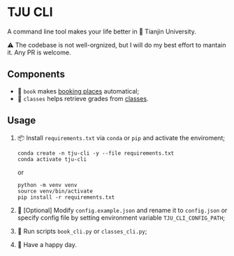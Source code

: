 # TJU CLI

A command line tool makes your life better in :school: Tianjin University.

:warning: The codebase is not well-orgnized, but I will do my best effort to mantain it. Any PR is welcome.

## Components

- :badminton: `book` makes [booking places](http://cgzx.tju.edu.cn) automatical;
- :book: `classes` helps retrieve grades from [classes](http://classes.tju.edu.cn).

## Usage

1. :package: Install `requirements.txt` via `conda` or `pip` and activate the enviroment;

   ```shell
   conda create -n tju-cli -y --file requirements.txt
   conda activate tju-cli
   ```

   or

   ```shell
   python -m venv venv
   source venv/bin/activate
   pip install -r requirements.txt
   ```

2. :pencil: \[Optional\] Modify `config.example.json` and rename it to `config.json` or specify config file by setting environment variable `TJU_CLI_CONFIG_PATH`;
3. :runner: Run scripts `book_cli.py` or `classes_cli.py`;
4. :wave: Have a happy day.
